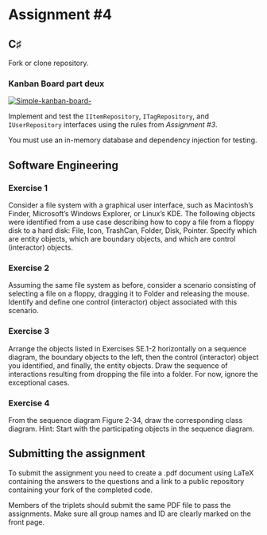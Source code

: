 # Assignment #4

## C♯

Fork or clone repository.

### Kanban Board part deux

[![Simple-kanban-board-](https://upload.wikimedia.org/wikipedia/commons/thumb/d/d3/Simple-kanban-board-.jpg/512px-Simple-kanban-board-.jpg)](https://commons.wikimedia.org/wiki/File:Simple-kanban-board-.jpg "Jeff.lasovski [CC BY-SA 3.0 (https://creativecommons.org/licenses/by-sa/3.0)], via Wikimedia Commons")

Implement and test the `IItemRepository`, `ITagRepository`, and `IUserRepository` interfaces using the rules from *Assignment #3*.

You must use an in-memory database and dependency injection for testing.

## Software Engineering

### Exercise 1

Consider a file system with a graphical user interface, such as Macintosh’s Finder, Microsoft’s Windows Explorer, or Linux’s KDE. The following objects were identified from a use case describing how to copy a file from a floppy disk to a hard disk: File, Icon, TrashCan, Folder, Disk, Pointer. Specify which are entity objects, which are boundary objects, and which are control (interactor) objects.

### Exercise 2

Assuming the same file system as before, consider a scenario consisting of selecting a file on a floppy, dragging it to Folder and releasing the mouse. Identify and define one control (interactor) object associated with this scenario.

### Exercise 3

Arrange the objects listed in Exercises SE.1-2 horizontally on a sequence diagram, the boundary objects to the left, then the control (interactor) object you identified, and finally, the entity objects. Draw the sequence of interactions resulting from dropping the file into a folder. For now, ignore the exceptional cases.

### Exercise 4

From the sequence diagram Figure 2-34, draw the corresponding class diagram. Hint: Start with the participating objects in the sequence diagram.

## Submitting the assignment

To submit the assignment you need to create a .pdf document using LaTeX containing the answers to the questions and a link to a public repository containing your fork of the completed code.

Members of the triplets should submit the same PDF file to pass the assignments. Make sure all group names and ID are clearly marked on the front page.

